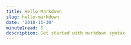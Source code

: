 ```yaml
---
title: Hello Markdown
slug: hello-markdown
date: '2018-11-30'
minute2read: 5
description: Get started with markdown syntax
---
```

